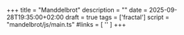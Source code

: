 +++
title = "Manddelbrot"
description = ""
date = 2025-09-28T19:35:00+02:00
draft = true
tags = ['fractal']
script = "mandelbrot/js/main.ts"
#links = [ '' ]
+++

<figure>
  <canvas width=1280 height=860 id="shader"></canvas>
</figure>


